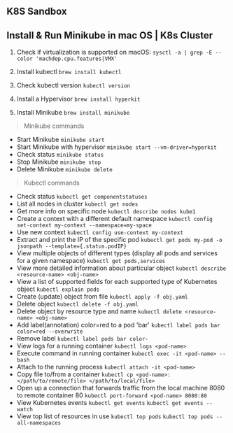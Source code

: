 ## K8S Sandbox

## Install & Run Minikube in mac OS | K8s Cluster

1. Check if virtualization is supported on macOS:
   `sysctl -a | grep -E --color 'machdep.cpu.features|VMX'`

2. Install kubectl
    `brew install kubectl`

3. Check kubectl version
    `kubectl version`

4. Install a Hypervisor
    `brew install hyperkit`

5. Install Minikube
    `brew install minikube`

> Minikube commands
- Start Minikube
    `minikube start`
- Start Minikube with hypervisor
    `minikube start --vm-driver=hyperkit`
- Check status
    `minikube status`
- Stop Minikube
    `minikube stop`
- Delete Minikube
    `minikube delete`


> Kubectl commands
- Check status
    `kubectl get componentstatuses`
- List all nodes in cluster
    `kubectl get nodes`
- Get more info on specific node
    `kubectl describe nodes kube1`
- Create a context with a different default namespace
    `kubectl config set-context my-context --namespace=my-space`
- Use new context
    `kubectl config use-context my-context`
- Extract and print the IP of the specific pod
    `kubectl get pods my-pod -o jsonpath --template={.status.podIP}`
- View multiple objects of different types (display all pods and services for a given namespace)
    `kubectl get pods,services`
- View more detailed information about particular object
    `kubectl describe <resource-name> <obj-name>`
- View a list of supported fields for each supported type of Kubernetes object
    `kubectl explain pods`
- Create (update) object from file
    `kubectl apply -f obj.yaml`
- Delete object
    `kubectl delete -f obj.yaml`
- Delete object by resource type and name
    `kubectl delete <resource-name> <obj-name>`
- Add label(annotation) color=red to a pod 'bar'
    `kubectl label pods bar color=red --overwrite`
- Remove label
    `kubectl label pods bar color-`
- View logs for a running container
    `kubectl logs <pod-name>`
- Execute command in running container
    `kubectl exec -it <pod-name> -- bash`
- Attach to the running process
    `kubectl attach -it <pod-name>`
- Copy file to/from a container
    `kubectl cp <pod-name>:</path/to/remote/file> </path/to/local/file>`
- Open up a connection that forwards traffic from the local machine 8080 to remote container 80
    `kubectl port-forward <pod-name> 8080:80`
- View Kubernetes events
    `kubectl get events`
    `kubectl get events --watch`
- View top list of resources in use
    `kubectl top pods`
    `kubectl top pods --all-namespaces`
